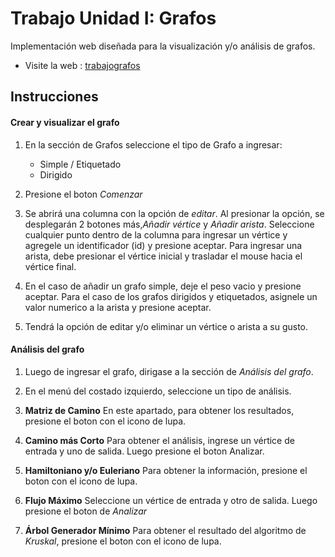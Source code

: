 # Trabajo Unidad I: Grafos

Implementación web diseñada para la visualización y/o análisis de grafos.

- Visite la web : [trabajografos](https://www.https://leoquark.github.io/TrabajoGrafos/)

## Instrucciones

#### Crear y visualizar el grafo

1. En la sección de Grafos seleccione el tipo de Grafo a ingresar:
    + Simple / Etiquetado
    + Dirigido

2. Presione el boton *Comenzar*

3. Se abrirá una columna con la opción de *editar*. Al presionar la opción, se desplegarán 2 botones más,*Añadir vértice* y *Añadir arista*. Seleccione cualquier punto dentro de la columna para ingresar un vértice y agregele un identificador (id) y presione aceptar. Para ingresar una arista, debe presionar el vértice inicial y trasladar 
el mouse hacia el vértice final.

4. En el caso de añadir un grafo simple, deje el peso vacio y presione aceptar. Para el caso de los grafos 
dirigidos y etiquetados, asignele un valor numerico a la arista y presione aceptar.

5. Tendrá la opción de editar y/o eliminar un vértice o arista a su gusto.

#### Análisis del grafo

1. Luego de ingresar el grafo, dirigase a la sección de *Análisis del grafo*.

2. En el menú del costado izquierdo, seleccione un tipo de análisis.

3. **Matriz de Camino**
    En este apartado, para obtener los resultados, presione el boton con el icono de lupa.

4. **Camino más Corto**
    Para obtener el análisis, ingrese un vértice de entrada y uno de salida. Luego presione el boton Analizar.

5. **Hamiltoniano y/o Euleriano**
    Para obtener la información, presione el boton con el icono de lupa.

6. **Flujo Máximo**
    Seleccione un vértice de entrada y otro de salida. Luego presione el boton de *Analizar*

7. **Árbol Generador Mínimo**
    Para obtener el resultado del algoritmo de *Kruskal*, presione el boton con el icono de lupa.
    